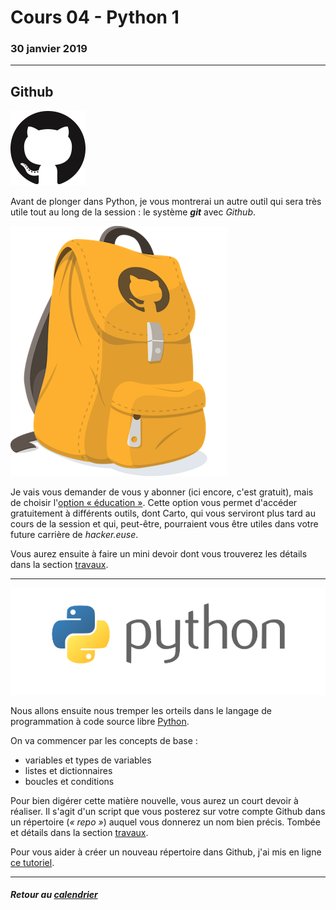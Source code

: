# Cours 04 - Python 1

### 30 janvier 2019

-----

## Github

![](/assets/logo-github.png)

Avant de plonger dans Python, je vous montrerai un autre outil qui sera très utile tout au long de la session&nbsp;: le système _**git**_ avec *Github*.

![](/assets/github-backpack.png)

Je vais vous demander de vous y abonner (ici encore, c'est gratuit), mais de choisir l'[option «&nbsp;éducation&nbsp;»](https://education.github.com/pack). Cette option vous permet d'accéder gratuitement à différents outils, dont Carto, qui vous serviront plus tard au cours de la session et qui, peut-être, pourraient vous être utiles dans votre future carrière de *hacker.euse*.

Vous aurez ensuite à faire un mini devoir dont vous trouverez les détails dans la section [travaux](travaux.md#abonnement-à-github).

-----

![](/assets/python.png "Le langage python")

Nous allons ensuite nous tremper les orteils dans le langage de programmation à code source libre [Python](https://fr.wikipedia.org/wiki/Python_(langage)).

On va commencer par les concepts de base&nbsp;:

- variables et types de variables
- listes et dictionnaires
- boucles et conditions

Pour bien digérer cette matière nouvelle, vous aurez un court devoir à réaliser. Il s'agit d'un script que vous posterez sur votre compte Github dans un répertoire (_«&nbsp;repo&nbsp;»_) auquel vous donnerez un nom bien précis. Tombée et détails dans la section [travaux](travaux.md#devoir-1).

Pour vous aider à créer un nouveau répertoire dans Github, j'ai mis en ligne [ce tutoriel](https://medium.com/@jeanhuguesroy/comment-partager-votre-script-sur-github-9f7116d86034#.2tmiks68i).

-----

##### Retour au [calendrier](/calendrier.md)
